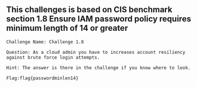 ## This challenges is based on CIS benchmark section 1.8 Ensure IAM password policy requires minimum length of 14 or greater

    Challenge Name: Challenge 1.8

    Question: As a cloud admin you have to increases account resiliency against brute force login attempts.

    Hint: The answer is there in the challenge if you know where to look.
    
    Flag:flag{passwordminlen14}